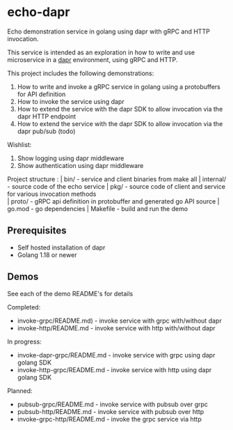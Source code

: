 # echo-dapr

Echo demonstration service in golang using dapr with gRPC and HTTP invocation.

This service is intended as an exploration in how to write and use microservice in a [dapr](https://docs.dapr.io/) environment, using gRPC and HTTP.

This project includes the following demonstrations:

1. How to write and invoke a gRPC service in golang using a protobuffers for API definition
2. How to invoke the service using dapr
3. How to extend the service with the dapr SDK to allow invocation via the dapr HTTP endpoint
4. How to extend the service with the dapr SDK to allow invocation via the dapr pub/sub (todo)

Wishlist:

1. Show logging using dapr middleware
2. Show authentication using dapr middleware

Project structure :
| bin/ - service and client binaries from make all
| internal/ - source code of the echo service
| pkg/ - source code of client and service for various invocation methods  
| proto/ - gRPC api definition in protobuffer and generated go API source
| go.mod - go dependencies
| Makefile - build and run the demo

## Prerequisites

* Self hosted installation of dapr
* Golang 1.18 or newer

## Demos

See each of the demo README's for details

Completed:

* invoke-grpc/README.md) - invoke service with grpc with/without dapr
* invoke-http/README.md - invoke service with http with/without dapr

In progress:

* invoke-dapr-grpc/README.md - invoke service with grpc using dapr golang SDK
* invoke-http-grpc/README.md - invoke service with http using dapr golang SDK

Planned:

* pubsub-grpc/README.md - invoke service with pubsub over grpc
* pubsub-http/README.md - invoke service with pubsub over http
* invoke-grpc-http/README.md - invoke the grpc service via http
